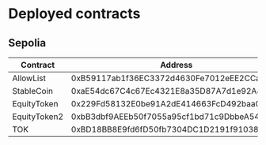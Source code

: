 # Deployed contracts
## Sepolia
| Contract     | Address                                    |
|--------------|--------------------------------------------|
| AllowList    | 0xB59117ab1f36EC3372d4630Fe7012eEE2CCa108d |
| StableCoin   | 0xaE54dc67C4c67Ec4321E8a35D87A7d1e92A447FE |
| EquityToken  | 0x229Fd58132E0be91A2dE414663FcD492baaC8f8a |
| EquityToken2 | 0xbB3dbf9AEEb50f7055a95cf1bd71c9DbbeA54F6D |
| TOK          | 0xBD18BB8E9fd6fD50fb7304DC1D2191f910382a34 |

